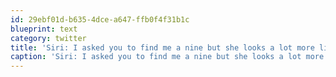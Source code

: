 ```yaml
---
id: 29ebf01d-b635-4dce-a647-ffb0f4f31b1c
blueprint: text
category: twitter
title: 'Siri: I asked you to find me a nine but she looks a lot more like a two.'
caption: 'Siri: I asked you to find me a nine but she looks a lot more like a two.'
---
```

